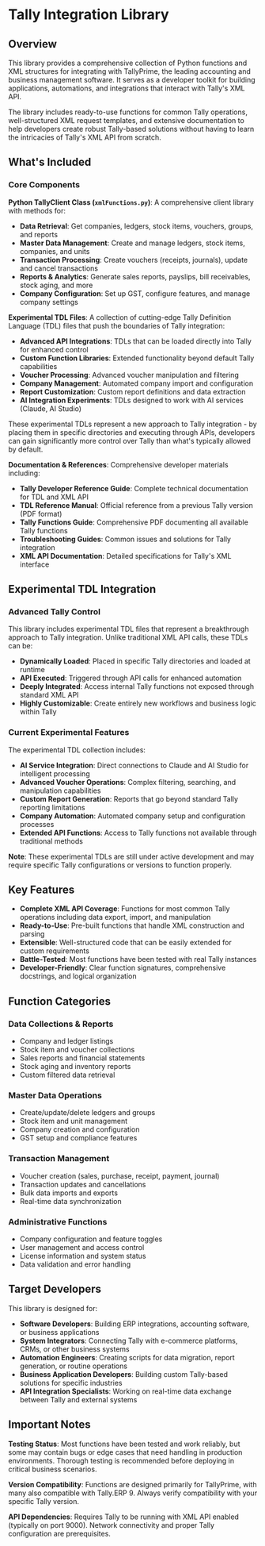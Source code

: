 # Tally Integration Library

## Overview

This library provides a comprehensive collection of Python functions and XML structures for integrating with TallyPrime, the leading accounting and business management software. It serves as a developer toolkit for building applications, automations, and integrations that interact with Tally's XML API.

The library includes ready-to-use functions for common Tally operations, well-structured XML request templates, and extensive documentation to help developers create robust Tally-based solutions without having to learn the intricacies of Tally's XML API from scratch.

## What's Included

### Core Components

**Python TallyClient Class (`xmlFunctions.py`)**: A comprehensive client library with methods for:
- **Data Retrieval**: Get companies, ledgers, stock items, vouchers, groups, and reports
- **Master Data Management**: Create and manage ledgers, stock items, companies, and units  
- **Transaction Processing**: Create vouchers (receipts, journals), update and cancel transactions
- **Reports & Analytics**: Generate sales reports, payslips, bill receivables, stock aging, and more
- **Company Configuration**: Set up GST, configure features, and manage company settings

**Experimental TDL Files**: A collection of cutting-edge Tally Definition Language (TDL) files that push the boundaries of Tally integration:
- **Advanced API Integrations**: TDLs that can be loaded directly into Tally for enhanced control
- **Custom Function Libraries**: Extended functionality beyond default Tally capabilities  
- **Voucher Processing**: Advanced voucher manipulation and filtering
- **Company Management**: Automated company import and configuration
- **Report Customization**: Custom report definitions and data extraction
- **AI Integration Experiments**: TDLs designed to work with AI services (Claude, AI Studio)

These experimental TDLs represent a new approach to Tally integration - by placing them in specific directories and executing through APIs, developers can gain significantly more control over Tally than what's typically allowed by default.

**Documentation & References**: Comprehensive developer materials including:
- **Tally Developer Reference Guide**: Complete technical documentation for TDL and XML API
- **TDL Reference Manual**: Official reference from a previous Tally version (PDF format)
- **Tally Functions Guide**: Comprehensive PDF documenting all available Tally functions
- **Troubleshooting Guides**: Common issues and solutions for Tally integration
- **XML API Documentation**: Detailed specifications for Tally's XML interface

## Experimental TDL Integration

### Advanced Tally Control

This library includes experimental TDL files that represent a breakthrough approach to Tally integration. Unlike traditional XML API calls, these TDLs can be:

- **Dynamically Loaded**: Placed in specific Tally directories and loaded at runtime
- **API Executed**: Triggered through API calls for enhanced automation
- **Deeply Integrated**: Access internal Tally functions not exposed through standard XML API
- **Highly Customizable**: Create entirely new workflows and business logic within Tally

### Current Experimental Features

The experimental TDL collection includes:
- **AI Service Integration**: Direct connections to Claude and AI Studio for intelligent processing
- **Advanced Voucher Operations**: Complex filtering, searching, and manipulation capabilities
- **Custom Report Generation**: Reports that go beyond standard Tally reporting limitations  
- **Company Automation**: Automated company setup and configuration processes
- **Extended API Functions**: Access to Tally functions not available through traditional methods

**Note**: These experimental TDLs are still under active development and may require specific Tally configurations or versions to function properly.

## Key Features

*   **Complete XML API Coverage**: Functions for most common Tally operations including data export, import, and manipulation
*   **Ready-to-Use**: Pre-built functions that handle XML construction and parsing
*   **Extensible**: Well-structured code that can be easily extended for custom requirements
*   **Battle-Tested**: Most functions have been tested with real Tally instances
*   **Developer-Friendly**: Clear function signatures, comprehensive docstrings, and logical organization

## Function Categories

### Data Collections & Reports
- Company and ledger listings
- Stock item and voucher collections  
- Sales reports and financial statements
- Stock aging and inventory reports
- Custom filtered data retrieval

### Master Data Operations
- Create/update/delete ledgers and groups
- Stock item and unit management
- Company creation and configuration
- GST setup and compliance features

### Transaction Management  
- Voucher creation (sales, purchase, receipt, payment, journal)
- Transaction updates and cancellations
- Bulk data imports and exports
- Real-time data synchronization

### Administrative Functions
- Company configuration and feature toggles
- User management and access control
- License information and system status
- Data validation and error handling

## Target Developers

This library is designed for:

*   **Software Developers**: Building ERP integrations, accounting software, or business applications
*   **System Integrators**: Connecting Tally with e-commerce platforms, CRMs, or other business systems  
*   **Automation Engineers**: Creating scripts for data migration, report generation, or routine operations
*   **Business Application Developers**: Building custom Tally-based solutions for specific industries
*   **API Integration Specialists**: Working on real-time data exchange between Tally and external systems

## Important Notes

**Testing Status**: Most functions have been tested and work reliably, but some may contain bugs or edge cases that need handling in production environments. Thorough testing is recommended before deploying in critical business scenarios.

**Version Compatibility**: Functions are designed primarily for TallyPrime, with many also compatible with Tally.ERP 9. Always verify compatibility with your specific Tally version.

**API Dependencies**: Requires Tally to be running with XML API enabled (typically on port 9000). Network connectivity and proper Tally configuration are prerequisites.
